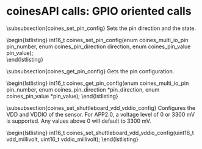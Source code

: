 # coinesAPI calls: GPIO oriented calls

\subsubsection{coines\_set\_pin\_config}
Sets the pin direction and the state.

\begin{lstlisting}
int16_t coines_set_pin_config(enum coines_multi_io_pin pin_number, enum coines_pin_direction direction, enum coines_pin_value pin_value);  
\end{lstlisting}

\subsubsection{coines\_get\_pin\_config}
Gets the pin configuration.

\begin{lstlisting}
int16_t coines_get_pin_config(enum coines_multi_io_pin pin_number, enum coines_pin_direction *pin_direction, enum coines_pin_value *pin_value);
\end{lstlisting}

\subsubsection{coines\_set\_shuttleboard\_vdd\_vddio\_config}
Configures the VDD and VDDIO of the sensor. For APP2.0, a voltage level of 0 or 3300 mV is supported. Any values above 0 will default to 3300 mV.

\begin{lstlisting}
int16_t coines_set_shuttleboard_vdd_vddio_config(uint16_t vdd_millivolt, uint16_t vddio_millivolt);
\end{lstlisting}

